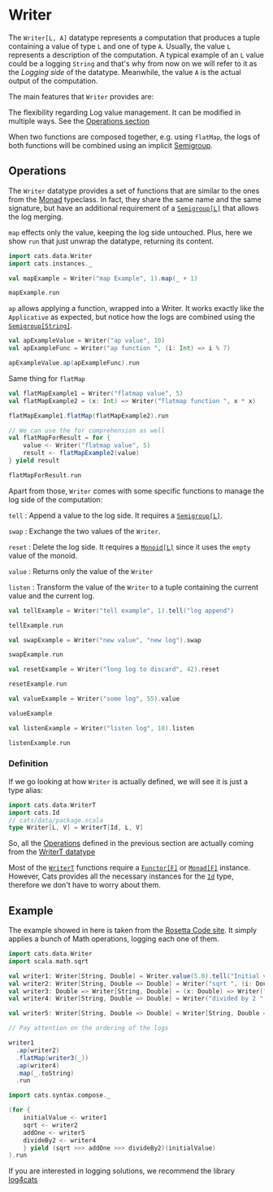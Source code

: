 # Writer

The `Writer[L, A]` datatype represents a computation that produces a
tuple containing a value of type `L` and one of type `A`. Usually, the
value `L` represents a description of the computation. A typical
example of an `L` value could be a logging `String` and that's why
from now on we will refer to it as the _Logging side_ of the
datatype. Meanwhile, the value `A` is the actual output of the
computation.

The main features that `Writer` provides are:

The flexibility regarding Log value management. It can be modified in
multiple ways. See the [Operations section](#operations)

When two functions are composed together, e.g. using `flatMap`, the logs
  of both functions will be combined using an implicit
  [Semigroup](typeclasses/semigroup.html).

## Operations

The `Writer` datatype provides a set of functions that are similar to
the ones from the
[Monad](typeclasses/monad.html)
typeclass. In fact, they share the same name and the same signature,
but have an additional requirement of a
[`Semigroup[L]`](typeclasses/semigroup.html)
that allows the log merging.

`map` effects only the value, keeping the log side untouched. Plus, here we show `run`
that just unwrap the datatype, returning its content.

```scala mdoc
import cats.data.Writer
import cats.instances._

val mapExample = Writer("map Example", 1).map(_ + 1)

mapExample.run
```

`ap` allows applying a function, wrapped into a Writer. It works
exactly like the `Applicative` as expected, but notice how the logs
are combined using the [`Semigroup[String]`](typeclasses/semigroup.html).

```scala mdoc
val apExampleValue = Writer("ap value", 10)
val apExampleFunc = Writer("ap function ", (i: Int) => i % 7)

apExampleValue.ap(apExampleFunc).run
```

Same thing for `flatMap`

```scala mdoc
val flatMapExample1 = Writer("flatmap value", 5)
val flatMapExample2 = (x: Int) => Writer("flatmap function ", x * x)

flatMapExample1.flatMap(flatMapExample2).run

// We can use the for comprehension as well
val flatMapForResult = for {
    value <- Writer("flatmap value", 5)
    result <- flatMapExample2(value)
} yield result

flatMapForResult.run
```

Apart from those, `Writer` comes with some specific functions to manage
the log side of the computation:

`tell`
:  Append a value to the log side. It requires a [`Semigroup[L]`](typeclasses/semigroup.html).

`swap`
:  Exchange the two values of the `Writer`.

`reset`
:  Delete the log side. It requires a [`Monoid[L]`](typeclasses/monoid.html) since it uses the `empty` value of the monoid.

`value`
:  Returns only the value of the `Writer`

`listen`
:  Transform the value of the `Writer` to a tuple containing the
   current value and the current log.

```scala mdoc
val tellExample = Writer("tell example", 1).tell("log append")

tellExample.run

val swapExample = Writer("new value", "new log").swap

swapExample.run

val resetExample = Writer("long log to discard", 42).reset

resetExample.run

val valueExample = Writer("some log", 55).value

valueExample

val listenExample = Writer("listen log", 10).listen

listenExample.run

```

### Definition

If we go looking at how `Writer` is actually defined, we will see
it is just a type alias:

```scala mdoc:silent
import cats.data.WriterT
import cats.Id
// cats/data/package.scala
type Writer[L, V] = WriterT[Id, L, V]
```

So, all the [Operations](#operations) defined in the previous section
are actually coming from the [WriterT
datatype](datatypes/writert.html)

Most of the [`WriterT`](datatypes/writert.html) functions require a
[`Functor[F]`](typeclasses/functor.html) or
[`Monad[F]`](typeclasses/monad.html)
instance. However, Cats provides all the necessary instances for the
[`Id`](datatypes/id.html) type, therefore
we don't have to worry about them.

## Example

The example showed in here is taken from the [Rosetta Code
site](https://rosettacode.org/wiki/Monads/Writer_monad). It simply
applies a bunch of Math operations, logging each one of them.

```scala mdoc:silent:reset
import cats.data.Writer
import scala.math.sqrt

val writer1: Writer[String, Double] = Writer.value(5.0).tell("Initial value ")
val writer2: Writer[String, Double => Double] = Writer("sqrt ", (i: Double) => sqrt(i))
val writer3: Double => Writer[String, Double] = (x: Double) => Writer("add 1 ", x + 1)
val writer4: Writer[String, Double => Double] = Writer("divided by 2 ", (x: Double) => x / 2)

val writer5: Writer[String, Double => Double] = Writer[String, Double => Double](writer3(0).written,(x: Double) => writer3(x).value)
```

```scala mdoc
// Pay attention on the ordering of the logs

writer1
  .ap(writer2)
  .flatMap(writer3(_))
  .ap(writer4)
  .map(_.toString)
  .run

import cats.syntax.compose._

(for {
    initialValue <- writer1
    sqrt <- writer2
    addOne <- writer5
    divideBy2 <- writer4
    } yield (sqrt >>> addOne >>> divideBy2)(initialValue)
).run
```

If you are interested in logging solutions, we recommend the library [log4cats](https://typelevel.org/log4cats/)

